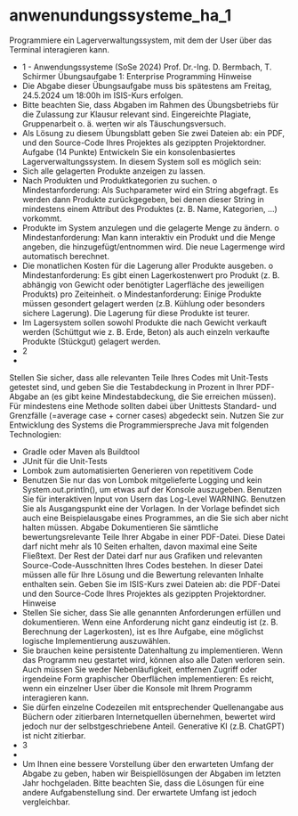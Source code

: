 # anwenundungssysteme_ha_1
Programmiere ein Lagerverwaltungssystem, mit dem der User über das Terminal interagieren kann.

- 1 -
Anwendungssysteme (SoSe 2024)
Prof. Dr.-Ing. D. Bermbach, T. Schirmer
Übungsaufgabe 1: Enterprise Programming
Hinweise
- Die Abgabe dieser Übungsaufgabe muss bis spätestens am Freitag, 24.5.2024 um
18:00h im ISIS-Kurs erfolgen.
- Bitte beachten Sie, dass Abgaben im Rahmen des Übungsbetriebs für die Zulassung
zur Klausur relevant sind. Eingereichte Plagiate, Gruppenarbeit o. ä. werten wir als
Täuschungsversuch.
- Als Lösung zu diesem Übungsblatt geben Sie zwei Dateien ab: ein PDF, und den
Source-Code Ihres Projektes als gezippten Projektordner.
Aufgabe (14 Punkte)
Entwickeln Sie ein konsolenbasiertes Lagerverwaltungssystem. In diesem System soll es
möglich sein:
- Sich alle gelagerten Produkte anzeigen zu lassen.
- Nach Produkten und Produktkategorien zu suchen.
o Mindestanforderung: Als Suchparameter wird ein String abgefragt. Es werden
dann Produkte zurückgegeben, bei denen dieser String in mindestens einem
Attribut des Produktes (z. B. Name, Kategorien, …) vorkommt.
- Produkte im System anzulegen und die gelagerte Menge zu ändern.
o Mindestanforderung: Man kann interaktiv ein Produkt und die Menge
angeben, die hinzugefügt/entnommen wird. Die neue Lagermenge wird
automatisch berechnet.
- Die monatlichen Kosten für die Lagerung aller Produkte ausgeben.
o Mindestanforderung: Es gibt einen Lagerkostenwert pro Produkt (z. B.
abhängig von Gewicht oder benötigter Lagerfläche des jeweiligen Produkts)
pro Zeiteinheit.
o Mindestanforderung: Einige Produkte müssen gesondert gelagert werden (z.B.
Kühlung oder besonders sichere Lagerung). Die Lagerung für diese Produkte
ist teurer.
- Im Lagersystem sollen sowohl Produkte die nach Gewicht verkauft werden (Schüttgut
wie z. B. Erde, Beton) als auch einzeln verkaufte Produkte (Stückgut) gelagert werden.
- 2
-
Stellen Sie sicher, dass alle relevanten Teile Ihres Codes mit Unit-Tests getestet sind, und
geben Sie die Testabdeckung in Prozent in Ihrer PDF-Abgabe an (es gibt keine
Mindestabdeckung, die Sie erreichen müssen). Für mindestens eine Methode sollten dabei
über Unittests Standard- und Grenzfälle (=average case + corner cases) abgedeckt sein.
Nutzen Sie zur Entwicklung des Systems die Programmierspreche Java mit folgenden
Technologien:
- Gradle oder Maven als Buildtool
- JUnit für die Unit-Tests
- Lombok zum automatisierten Generieren von repetitivem Code
- Benutzen Sie nur das von Lombok mitgelieferte Logging und kein
System.out.println(), um etwas auf der Konsole auszugeben. Benutzen Sie
für interaktiven Input von Usern das Log-Level WARNING.
Benutzen Sie als Ausgangspunkt eine der Vorlagen. In der Vorlage befindet sich auch eine
Beispielausgabe eines Programmes, an die Sie sich aber nicht halten müssen.
Abgabe
Dokumentieren Sie sämtliche bewertungsrelevante Teile Ihrer Abgabe in einer PDF-Datei.
Diese Datei darf nicht mehr als 10 Seiten erhalten, davon maximal eine Seite Fließtext. Der
Rest der Datei darf nur aus Grafiken und relevanten Source-Code-Ausschnitten Ihres Codes
bestehen. In dieser Datei müssen alle für Ihre Lösung und die Bewertung relevanten Inhalte
enthalten sein.
Geben Sie im ISIS-Kurs zwei Dateien ab: die PDF-Datei und den Source-Code Ihres Projektes
als gezippten Projektordner.
Hinweise
- Stellen Sie sicher, dass Sie alle genannten Anforderungen erfüllen und
dokumentieren. Wenn eine Anforderung nicht ganz eindeutig ist (z. B. Berechnung
der Lagerkosten), ist es Ihre Aufgabe, eine möglichst logische Implementierung
auszuwählen.
- Sie brauchen keine persistente Datenhaltung zu implementieren. Wenn das
Programm neu gestartet wird, können also alle Daten verloren sein. Auch müssen Sie
weder Nebenläufigkeit, entfernen Zugriff oder irgendeine Form graphischer
Oberflächen implementieren: Es reicht, wenn ein einzelner User über die Konsole mit
Ihrem Programm interagieren kann.
- Sie dürfen einzelne Codezeilen mit entsprechender Quellenangabe aus Büchern oder
zitierbaren Internetquellen übernehmen, bewertet wird jedoch nur der
selbstgeschriebene Anteil. Generative KI (z.B. ChatGPT) ist nicht zitierbar.
- 3
-
- Um Ihnen eine bessere Vorstellung über den erwarteten Umfang der Abgabe zu
geben, haben wir Beispiellösungen der Abgaben im letzten Jahr hochgeladen. Bitte
beachten Sie, dass die Lösungen für eine andere Aufgabenstellung sind. Der
erwartete Umfang ist jedoch vergleichbar.
